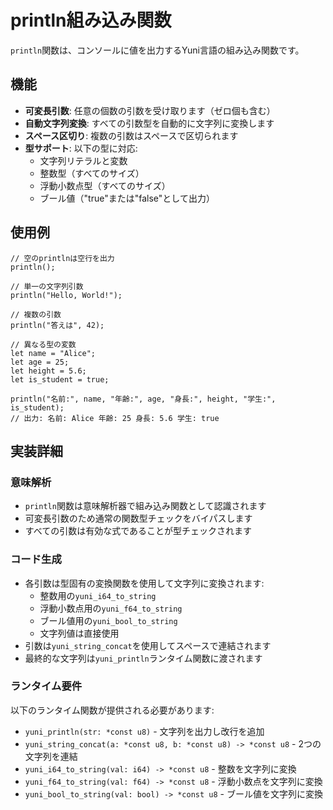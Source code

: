 # println組み込み関数

`println`関数は、コンソールに値を出力するYuni言語の組み込み関数です。

## 機能

- **可変長引数**: 任意の個数の引数を受け取ります（ゼロ個も含む）
- **自動文字列変換**: すべての引数型を自動的に文字列に変換します
- **スペース区切り**: 複数の引数はスペースで区切られます
- **型サポート**: 以下の型に対応:
  - 文字列リテラルと変数
  - 整数型（すべてのサイズ）
  - 浮動小数点型（すべてのサイズ）
  - ブール値（"true"または"false"として出力）

## 使用例

```yuni
// 空のprintlnは空行を出力
println();

// 単一の文字列引数
println("Hello, World!");

// 複数の引数
println("答えは", 42);

// 異なる型の変数
let name = "Alice";
let age = 25;
let height = 5.6;
let is_student = true;

println("名前:", name, "年齢:", age, "身長:", height, "学生:", is_student);
// 出力: 名前: Alice 年齢: 25 身長: 5.6 学生: true
```

## 実装詳細

### 意味解析
- `println`関数は意味解析器で組み込み関数として認識されます
- 可変長引数のため通常の関数型チェックをバイパスします
- すべての引数は有効な式であることが型チェックされます

### コード生成
- 各引数は型固有の変換関数を使用して文字列に変換されます:
  - 整数用の`yuni_i64_to_string`
  - 浮動小数点用の`yuni_f64_to_string`
  - ブール値用の`yuni_bool_to_string`
  - 文字列値は直接使用
- 引数は`yuni_string_concat`を使用してスペースで連結されます
- 最終的な文字列は`yuni_println`ランタイム関数に渡されます

### ランタイム要件
以下のランタイム関数が提供される必要があります:
- `yuni_println(str: *const u8)` - 文字列を出力し改行を追加
- `yuni_string_concat(a: *const u8, b: *const u8) -> *const u8` - 2つの文字列を連結
- `yuni_i64_to_string(val: i64) -> *const u8` - 整数を文字列に変換
- `yuni_f64_to_string(val: f64) -> *const u8` - 浮動小数点を文字列に変換
- `yuni_bool_to_string(val: bool) -> *const u8` - ブール値を文字列に変換
